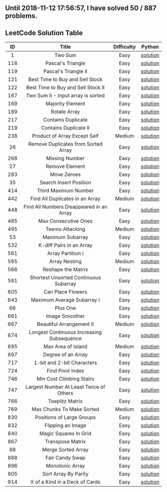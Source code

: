 Until 2018-11-12 17:56:57, I have solved 50 / 887 problems. 
----------------
## LeetCode Solution Table
| ID | Title | Difficulty | Python |
|:---:|:---:|:---:|:---:|
|1| Two Sum|Easy|[solution](array/1.%20Two%20Sum.py)|
|118| Pascal's Triangle|Easy|[solution](array/118.%20Pascal's%20Triangle.py)|
|119| Pascal's Triangle II|Easy|[solution](array/119.%20Pascal's%20Triangle%20II.py)|
|121| Best Time to Buy and Sell Stock|Easy|[solution](array/121.%20Best%20Time%20to%20Buy%20and%20Sell%20Stock.py)|
|122| Best Time to Buy and Sell Stock II|Easy|[solution](array/122.%20Best%20Time%20to%20Buy%20and%20Sell%20Stock%20II.py)|
|167| Two Sum II - Input array is sorted|Easy|[solution](array/167.%20Two%20Sum%20II%20-%20Input%20array%20is%20sorted.py)|
|169| Majority Element|Easy|[solution](array/169.%20Majority%20Element.py)|
|189| Rotate Array|Easy|[solution](array/189.%20Rotate%20Array.py)|
|217| Contains Duplicate|Easy|[solution](array/217.%20Contains%20Duplicate.py)|
|219| Contains Duplicate II|Easy|[solution](array/219.%20Contains%20Duplicate%20II.py)|
|238| Product of Array Except Self|Medium|[solution](array/238.%20Product%20of%20Array%20Except%20Self.py)|
|26| Remove Duplicates from Sorted Array|Easy|[solution](array/26.%20Remove%20Duplicates%20from%20Sorted%20Array.py)|
|268| Missing Number|Easy|[solution](array/268.%20Missing%20Number.py)|
|27| Remove Element|Easy|[solution](array/27.%20Remove%20Element.py)|
|283| Move Zeroes|Easy|[solution](array/283.%20Move%20Zeroes.py)|
|35| Search Insert Position|Easy|[solution](array/35.%20Search%20Insert%20Position.py)|
|414| Third Maximum Number|Easy|[solution](array/414.%20Third%20Maximum%20Number.py)|
|442| Find All Duplicates in an Array|Medium|[solution](array/442.%20Find%20All%20Duplicates%20in%20an%20Array.py)|
|448| Find All Numbers Disappeared in an Array|Easy|[solution](array/448.%20Find%20All%20Numbers%20Disappeared%20in%20an%20Array.py)|
|485| Max Consecutive Ones|Easy|[solution](array/485.%20Max%20Consecutive%20Ones.py)|
|495| Teemo Attacking|Medium|[solution](array/495.%20Teemo%20Attacking.py)|
|53| Maximum Subarray|Easy|[solution](array/53.%20Maximum%20Subarray.py)|
|532| K-diff Pairs in an Array|Easy|[solution](array/532.%20K-diff%20Pairs%20in%20an%20Array.py)|
|561| Array Partition I|Easy|[solution](array/561.%20Array%20Partition%20I.py)|
|565| Array Nesting|Medium|[solution](array/565.%20Array%20Nesting.py)|
|566| Reshape the Matrix|Easy|[solution](array/566.%20Reshape%20the%20Matrix.py)|
|581| Shortest Unsorted Continuous Subarray|Easy|[solution](array/581.%20Shortest%20Unsorted%20Continuous%20Subarray.py)|
|605| Can Place Flowers|Easy|[solution](array/605.%20Can%20Place%20Flowers.py)|
|643| Maximum Average Subarray I|Easy|[solution](array/643.%20Maximum%20Average%20Subarray%20I.py)|
|66| Plus One|Easy|[solution](array/66.%20Plus%20One.py)|
|661| Image Smoother|Easy|[solution](array/661.%20Image%20Smoother.py)|
|667| Beautiful Arrangement II|Medium|[solution](array/667.%20Beautiful%20Arrangement%20II.py)|
|674| Longest Continuous Increasing Subsequence|Easy|[solution](array/674.%20Longest%20Continuous%20Increasing%20Subsequence.py)|
|695| Max Area of Island|Medium|[solution](array/695.%20Max%20Area%20of%20Island.py)|
|697| Degree of an Array|Easy|[solution](array/697.%20Degree%20of%20an%20Array.py)|
|717| 1-bit and 2-bit Characters|Easy|[solution](array/717.%201-bit%20and%202-bit%20Characters.py)|
|724| Find Pivot Index|Easy|[solution](array/724.%20Find%20Pivot%20Index.py)|
|746| Min Cost Climbing Stairs|Easy|[solution](array/746.%20Min%20Cost%20Climbing%20Stairs.py)|
|747| Largest Number At Least Twice of Others|Easy|[solution](array/747.%20Largest%20Number%20At%20Least%20Twice%20of%20Others.py)|
|766| Toeplitz Matrix|Easy|[solution](array/766.%20Toeplitz%20Matrix.py)|
|769| Max Chunks To Make Sorted|Medium|[solution](array/769.%20Max%20Chunks%20To%20Make%20Sorted.py)|
|830| Positions of Large Groups|Easy|[solution](array/830.%20Positions%20of%20Large%20Groups.py)|
|832| Flipping an Image|Easy|[solution](array/832.%20Flipping%20an%20Image.py)|
|840| Magic Squares In Grid|Easy|[solution](array/840.%20Magic%20Squares%20In%20Grid.py)|
|867| Transpose Matrix|Easy|[solution](array/867.%20Transpose%20Matrix.py)|
|88| Merge Sorted Array|Easy|[solution](array/88.%20Merge%20Sorted%20Array.py)|
|888| Fair Candy Swap|Easy|[solution](array/888.%20Fair%20Candy%20Swap.py)|
|896| Monotonic Array|Easy|[solution](array/896.%20Monotonic%20Array.py)|
|905| Sort Array By Parity|Easy|[solution](array/905.%20Sort%20Array%20By%20Parity.py)|
|914| X of a Kind in a Deck of Cards|Easy|[solution](array/914.%20X%20of%20a%20Kind%20in%20a%20Deck%20of%20Cards.py)|
